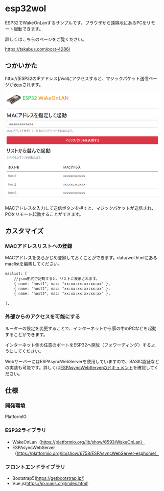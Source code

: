 # esp32wol

ESP32でWakeOnLanするサンプルです。ブラウザから遠隔地にあるPCをリモート起動できます。

詳しくはこちらのページをご覧ください。

https://takabus.com/post-4286/

## つかいかた

http://[ESP32のIPアドレス]/wolにアクセスすると、マジックパケット送信ページが表示されます。

![image-20210711213650719](README.assets/image-20210711213650719.png)

MACアドレスを入力して送信ボタンを押すと、マジックパケットが送信され、PCをリモート起動することができます。

## カスタマイズ

### MACアドレスリストへの登録

MACアドレスをあらかじめ登録しておくことができます。data/wol.htmlにあるmaclistを編集してください。

```
maclist: [
    //json形式で記載すると、リストに表示されます。
    { name: "host1", mac: "xx:xx:xx:xx:xx:xx" },
    { name: "host2", mac: "xx:xx:xx:xx:xx:xx" },
    { name: "host3", mac: "xx:xx:xx:xx:xx:xx" },

],
```

### 外部からのアクセスを可能にする

ルーターの設定を変更することで、インターネットから家の中のPCなどを起動することができます。

インターネット側の任意のポートをESP32へ開放（フォワーディング）するようにしてください。

WebサーバーにはESPAsyncWebServerを使用していますので、BASIC認証などの実装も可能です。詳しくは[ESPAsyncWebServerのドキュメント](https://github.com/me-no-dev/ESPAsyncWebServer)を確認してください。

## 仕様

### 開発環境

PlatformIO

### ESP32ライブラリ

- WakeOnLan（https://platformio.org/lib/show/6593/WakeOnLan）
- ESPAsyncWebServer（https://platformio.org/lib/show/6758/ESPAsyncWebServer-esphome）

### フロントエンドライブラリ

- Bootstrap5(https://getbootstrap.jp/)
- Vue.js(https://jp.vuejs.org/index.html)

